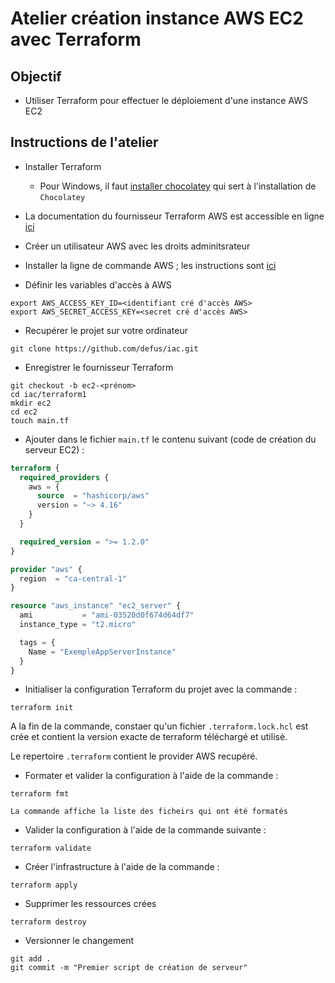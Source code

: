 # Atelier création instance AWS EC2 avec Terraform

## Objectif

* Utiliser Terraform pour effectuer le déploiement d'une instance AWS EC2

## Instructions de l'atelier

* Installer Terraform 

  * Pour Windows, il faut [installer chocolatey](https://chocolatey.org/install) qui sert à l'installation de `Chocolatey`

* La documentation du fournisseur Terraform AWS est accessible en ligne [ici](https://registry.terraform.io/providers/hashicorp/aws/latest/docs)

* Créer un utilisateur AWS avec les droits adminitsrateur

* Installer la ligne de commande AWS ; les instructions sont [ici](https://docs.aws.amazon.com/cli/latest/userguide/getting-started-install.html)

* Définir les variables d'accès à AWS
```
export AWS_ACCESS_KEY_ID=<identifiant cré d'accès AWS>
export AWS_SECRET_ACCESS_KEY=<secret cré d'accès AWS>
```

* Recupérer le projet sur votre ordinateur​
```
git clone https://github.com/defus/iac.git​
```

* Enregistrer le fournisseur Terraform
```
git checkout -b ec2-<prénom>
cd iac/terraform1
mkdir ec2
cd ec2
touch main.tf
```

* Ajouter dans le fichier `main.tf` le contenu suivant (code de création du serveur EC2) :

```terraform
terraform {
  required_providers {
    aws = {
      source  = "hashicorp/aws"
      version = "~> 4.16"
    }
  }

  required_version = ">= 1.2.0"
}

provider "aws" {
  region  = "ca-central-1"
}

resource "aws_instance" "ec2_server" {
  ami           = "ami-03520d0f674d64df7"
  instance_type = "t2.micro"

  tags = {
    Name = "ExempleAppServerInstance"
  }
}
```

* Initialiser la configuration Terraform du projet avec la commande :
```
terraform init
```
   
   A la fin de la commande, constaer qu'un fichier `.terraform.lock.hcl` est crée et contient la version exacte de terraform téléchargé et utilisé.

   Le repertoire `.terraform` contient le provider AWS recupéré.


* Formater et valider la configuration à l'aide de la commande :
```
terraform fmt
```

    La commande affiche la liste des ficheirs qui ont été formatés

* Valider la configuration à l'aide de la commande suivante :
```
terraform validate
```

* Créer l'infrastructure à l'aide de la commande :
```
terraform apply
```

* Supprimer les ressources crées
```
terraform destroy
```

* Versionner le changement
```
git add .
git commit -m "Premier script de création de serveur"
```
